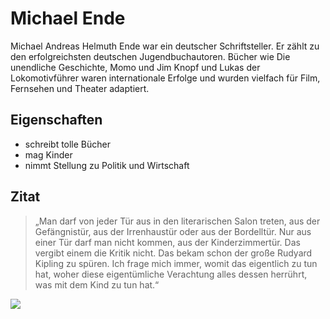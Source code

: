 # Michael Ende

Michael Andreas Helmuth Ende war ein deutscher Schriftsteller. Er zählt zu den erfolgreichsten deutschen Jugendbuchautoren. Bücher wie Die unendliche Geschichte, Momo und Jim Knopf und Lukas der Lokomotivführer waren internationale Erfolge und wurden vielfach für Film, Fernsehen und Theater adaptiert.

## Eigenschaften

* schreibt tolle Bücher
* mag Kinder
* nimmt Stellung zu Politik und Wirtschaft

## Zitat
> „Man darf von jeder Tür aus in den literarischen Salon treten, aus der Gefängnistür, aus der Irrenhaustür oder aus der Bordelltür. Nur aus einer Tür darf man nicht kommen, aus der Kinderzimmertür. Das vergibt einem die Kritik nicht. Das bekam schon der große Rudyard Kipling zu spüren. Ich frage mich immer, womit das eigentlich zu tun hat, woher diese eigentümliche Verachtung alles dessen herrührt, was mit dem Kind zu tun hat.“

<img src = "https://www.stuttgarter-nachrichten.de/media.media.8b51e79d-abcf-4315-96bc-67c9e34addef.original1024.jpg/">
